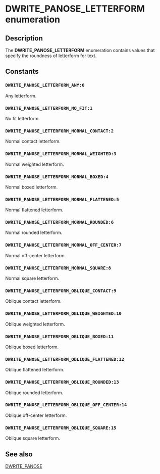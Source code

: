 # DWRITE_PANOSE_LETTERFORM enumeration

## Description

The **DWRITE_PANOSE_LETTERFORM** enumeration contains values that specify the roundness of letterform for text.

## Constants

### `DWRITE_PANOSE_LETTERFORM_ANY:0`

Any letterform.

### `DWRITE_PANOSE_LETTERFORM_NO_FIT:1`

No fit letterform.

### `DWRITE_PANOSE_LETTERFORM_NORMAL_CONTACT:2`

Normal contact letterform.

### `DWRITE_PANOSE_LETTERFORM_NORMAL_WEIGHTED:3`

Normal weighted letterform.

### `DWRITE_PANOSE_LETTERFORM_NORMAL_BOXED:4`

Normal boxed letterform.

### `DWRITE_PANOSE_LETTERFORM_NORMAL_FLATTENED:5`

Normal flattened letterform.

### `DWRITE_PANOSE_LETTERFORM_NORMAL_ROUNDED:6`

Normal rounded letterform.

### `DWRITE_PANOSE_LETTERFORM_NORMAL_OFF_CENTER:7`

Normal off-center letterform.

### `DWRITE_PANOSE_LETTERFORM_NORMAL_SQUARE:8`

Normal square letterform.

### `DWRITE_PANOSE_LETTERFORM_OBLIQUE_CONTACT:9`

Oblique contact letterform.

### `DWRITE_PANOSE_LETTERFORM_OBLIQUE_WEIGHTED:10`

Oblique weighted letterform.

### `DWRITE_PANOSE_LETTERFORM_OBLIQUE_BOXED:11`

Oblique boxed letterform.

### `DWRITE_PANOSE_LETTERFORM_OBLIQUE_FLATTENED:12`

Oblique flattened letterform.

### `DWRITE_PANOSE_LETTERFORM_OBLIQUE_ROUNDED:13`

Oblique rounded letterform.

### `DWRITE_PANOSE_LETTERFORM_OBLIQUE_OFF_CENTER:14`

Oblique off-center letterform.

### `DWRITE_PANOSE_LETTERFORM_OBLIQUE_SQUARE:15`

Oblique square letterform.

## See also

[DWRITE_PANOSE](https://learn.microsoft.com/windows/win32/api/dwrite_1/ns-dwrite_1-dwrite_panose)